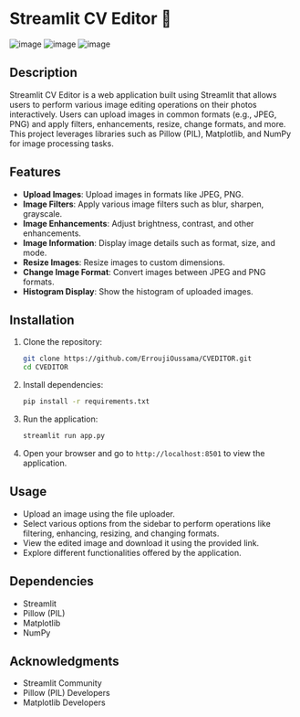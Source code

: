 # Streamlit CV Editor 🎨
 ![image](https://github.com/ErroujiOussama/CVEDITOR/assets/107694414/c70b6a23-f64d-4551-b29a-7fdd7a5d815e)
 ![image](https://github.com/ErroujiOussama/CVEDITOR/assets/107694414/32a6f9fb-2e15-4ade-a8d5-2c7a1f1c7618)
![image](https://github.com/ErroujiOussama/CVEDITOR/assets/107694414/a254e5e1-f7a7-4ceb-a433-e38ef8eb0852)



## Description

Streamlit CV Editor is a web application built using Streamlit that allows users to perform various image editing operations on their photos interactively. Users can upload images in common formats (e.g., JPEG, PNG) and apply filters, enhancements, resize, change formats, and more. This project leverages libraries such as Pillow (PIL), Matplotlib, and NumPy for image processing tasks.

## Features

- **Upload Images**: Upload images in formats like JPEG, PNG.
- **Image Filters**: Apply various image filters such as blur, sharpen, grayscale.
- **Image Enhancements**: Adjust brightness, contrast, and other enhancements.
- **Image Information**: Display image details such as format, size, and mode.
- **Resize Images**: Resize images to custom dimensions.
- **Change Image Format**: Convert images between JPEG and PNG formats.
- **Histogram Display**: Show the histogram of uploaded images.

## Installation

1. Clone the repository:

   ```bash
   git clone https://github.com/ErroujiOussama/CVEDITOR.git
   cd CVEDITOR
   ```

2. Install dependencies:

   ```bash
   pip install -r requirements.txt
   ```

3. Run the application:

   ```bash
   streamlit run app.py
   ```

4. Open your browser and go to `http://localhost:8501` to view the application.

## Usage

- Upload an image using the file uploader.
- Select various options from the sidebar to perform operations like filtering, enhancing, resizing, and changing formats.
- View the edited image and download it using the provided link.
- Explore different functionalities offered by the application.

## Dependencies

- Streamlit
- Pillow (PIL)
- Matplotlib
- NumPy

## Acknowledgments

- Streamlit Community
- Pillow (PIL) Developers
- Matplotlib Developers
